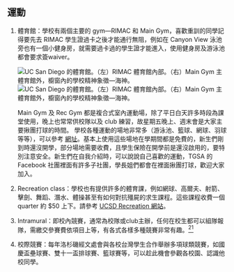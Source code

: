## 運動

1.  體育館：學校有兩個主要的 gym—RIMAC 和 Main Gym，喜歡重訓的同學記得要先去 RIMAC 學生證過卡之後才能通行無阻，例如在 Canyon View 泳池旁也有一個小健身房，就需要過卡過的學生證才能進入，使用健身房及游泳池都會要求簽waiver。

    ![UC San Diego 的體育館。（左）RIMAC 體育館內部。（右）Main Gym 主體育館外，櫥窗內的學校精神象徵—海神。](Pics/rimac "fig:") ![UC San Diego 的體育館。（左）RIMAC 體育館內部。（右）Main Gym 主體育館外，櫥窗內的學校精神象徵—海神。](Pics/maingym "fig:")

    Main Gym 及 Rec Gym 都是複合式室內運動場，除了平日白天許多時段為課堂使用，晚上也常常供校隊以及 club 練習，故星期五晚上、週末會是大家主要揪團打球的時間。 學校各種運動的場地非常多（游泳池、籃球、網球、羽球等等），可以參考 [網址](http://sportsfac.ucsd.edu/facilities/outdoor/index.html)。基本上使用這些場地在學期間都是免費的，新生們剛到時還沒開學，部分場地需要收費，且學生保險在開學前是還沒啟用的，要特別注意安全。新生們在自我介紹時，可以說說自己喜歡的運動，TGSA 的 Facebook 社團裡面有許多子社團，學長姐們都會在裡面揪團打球，歡迎大家加入。

2.  Recreation class：學校也有提供許多的體育課，例如網球、高爾夫、射箭、擊劍、舞蹈、潛水、體操甚至有如何對抗殭屍的求生課程。這些課程收費一個 quarter 約 $50 上下。請參考 [UCSD Recreation 網站](http://recreation.ucsd.edu/)。

3.  Intramural：即校內競賽，通常為校隊或club主辦，任何在校生都可以組隊報隊，需繳交參賽費依項目上等，有各式各樣多種競賽非常有趣。[<sup>21</sup>](tgsahuo_dong_jie_shao.md#fn21)

4.  校際競賽：每年洛杉磯經文處會與各校台灣學生合作舉辦多項球類競賽，如國慶盃壘球賽、雙十一盃排球賽、籃球賽等，可以趁此機會參觀各校園、認識他校同學。